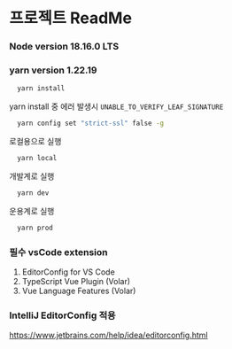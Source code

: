 # 프로젝트 ReadMe

### Node version 18.16.0 LTS
### yarn version 1.22.19

```bash
  yarn install
```

yarn install 중 에러 발생시 ``` UNABLE_TO_VERIFY_LEAF_SIGNATURE ```
```bash
  yarn config set "strict-ssl" false -g
```

로컬용으로 실행 
```bash
  yarn local
```

개발계로 실행
```bash
  yarn dev
```

운용계로 실행
```bash
  yarn prod
```

### 필수 vsCode extension
1. EditorConfig for VS Code
2. TypeScript Vue Plugin (Volar)
3. Vue Language Features (Volar)

### IntelliJ EditorConfig 적용
https://www.jetbrains.com/help/idea/editorconfig.html
